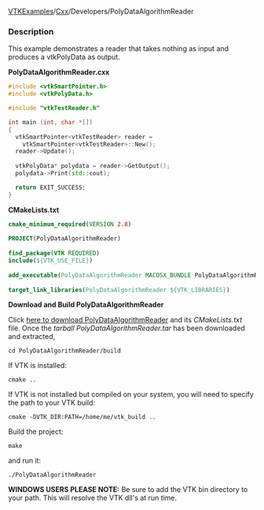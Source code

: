 [VTKExamples](/index/)/[Cxx](/Cxx)/Developers/PolyDataAlgorithmReader

### Description
This example demonstrates a reader that takes nothing as input and produces a vtkPolyData as output.

**PolyDataAlgorithmReader.cxx**
```c++
#include <vtkSmartPointer.h>
#include <vtkPolyData.h>

#include "vtkTestReader.h"

int main (int, char *[])
{
  vtkSmartPointer<vtkTestReader> reader =
    vtkSmartPointer<vtkTestReader>::New();
  reader->Update();
  
  vtkPolyData* polydata = reader->GetOutput();
  polydata->Print(std::cout);

  return EXIT_SUCCESS;
}
```
**CMakeLists.txt**
```cmake
cmake_minimum_required(VERSION 2.8)
 
PROJECT(PolyDataAlgorithmReader)
 
find_package(VTK REQUIRED)
include(${VTK_USE_FILE})
 
add_executable(PolyDataAlgorithmReader MACOSX_BUNDLE PolyDataAlgorithmReader.cxx)
 
target_link_libraries(PolyDataAlgorithmReader ${VTK_LIBRARIES})
```

**Download and Build PolyDataAlgorithmReader**

Click [here to download PolyDataAlgorithmReader](https://github.com/lorensen/VTKWikiExamplesTarballs/raw/master/PolyDataAlgorithmReader.tar) and its *CMakeLists.txt* file.
Once the *tarball PolyDataAlgorithmReader.tar* has been downloaded and extracted,
```
cd PolyDataAlgorithmReader/build 
```
If VTK is installed:
```
cmake ..
```
If VTK is not installed but compiled on your system, you will need to specify the path to your VTK build:
```
cmake -DVTK_DIR:PATH=/home/me/vtk_build ..
```
Build the project:
```
make
```
and run it:
```
./PolyDataAlgorithmReader
```
**WINDOWS USERS PLEASE NOTE:** Be sure to add the VTK bin directory to your path. This will resolve the VTK dll's at run time.

